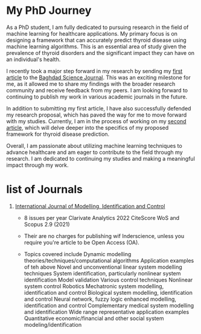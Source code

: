 
# My PhD Journey

As a PhD student, I am fully dedicated to pursuing research in the field of machine learning for healthcare applications. My primary focus is on designing a framework that can accurately predict thyroid disease using machine learning algorithms. This is an essential area of study given the prevalence of thyroid disorders and the significant impact they can have on an individual's health.

I recently took a major step forward in my research by sending my [first article](https://github.com/Zkri-Saber/MyPhdProject/tree/main/Baghdad%20Science%20Journal) to the [Baghdad Science Journal](https://bsj.uobaghdad.edu.iq/index.php/BSJ/about). This was an exciting milestone for me, as it allowed me to share my findings with the broader research community and receive feedback from my peers. I am looking forward to continuing to publish my work in various academic journals in the future.

In addition to submitting my first article, I have also successfully defended my research proposal, which has paved the way for me to move forward with my studies. Currently, I am in the process of working on my [second article](https://github.com/Zkri-Saber/thyroid-disease-in-high-dimensional-dataseat), which will delve deeper into the specifics of my proposed framework for thyroid disease prediction.

Overall, I am passionate about utilizing machine learning techniques to advance healthcare and am eager to contribute to the field through my research. I am dedicated to continuing my studies and making a meaningful impact through my work.


# list of Journals

1. [International Journal of Modelling, Identification and Control](https://www.inderscience.com/jhome.php?jcode=ijmic)

    + 8 issues per year
Clarivate Analytics 2022
CiteScore
WoS and Scopus
2.9 (2021)

    + Their are no charges for publishing wif Inderscience, unless you require you're article to be Open Access (OA).
    + Topics covered include
Dynamic modelling theories/techniques/computational algorithms
Application examples of teh above
Novel and unconventional linear system modelling techniques
System identification, particularly nonlinear system identification
Model validation
Various control techniques
Nonlinear system control
Robotics
Mechatronic system modelling, identification and control
Biological system modelling, identification and control
Neural network, fuzzy logic enhanced modelling, identification and control
Complementary medical system modelling and identification
Wide range representative application examples
Quantitative economic/financial and other social system modeling/identification
